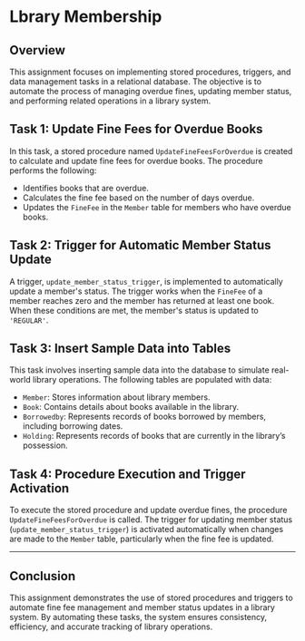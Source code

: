 # Lbrary Membership

## Overview

This assignment focuses on implementing stored procedures, triggers, and data management tasks in a relational database. The objective is to automate the process of managing overdue fines, updating member status, and performing related operations in a library system.

## Task 1: Update Fine Fees for Overdue Books

In this task, a stored procedure named `UpdateFineFeesForOverdue` is created to calculate and update fine fees for overdue books. The procedure performs the following:
- Identifies books that are overdue.
- Calculates the fine fee based on the number of days overdue.
- Updates the `FineFee` in the `Member` table for members who have overdue books.

## Task 2: Trigger for Automatic Member Status Update

A trigger, `update_member_status_trigger`, is implemented to automatically update a member's status. The trigger works when the `FineFee` of a member reaches
 zero and the member has returned at least one book. When these conditions are met, the member's status is updated to `'REGULAR'`.

## Task 3: Insert Sample Data into Tables

This task involves inserting sample data into the database to simulate real-world library operations. The following tables are populated with data:
- `Member`: Stores information about library members.
- `Book`: Contains details about books available in the library.
- `Borrowedby`: Represents records of books borrowed by members, including borrowing dates.
- `Holding`: Represents records of books that are currently in the library’s possession.

## Task 4: Procedure Execution and Trigger Activation

To execute the stored procedure and update overdue fines, the procedure `UpdateFineFeesForOverdue` is called. The trigger for updating member status 
(`update_member_status_trigger`) is activated automatically when changes are made to the `Member` table, particularly when the fine fee is updated.

---

## Conclusion

This assignment demonstrates the use of stored procedures and triggers to automate fine fee management and member status updates in a library system. 
By automating these tasks, the system ensures consistency, efficiency, and accurate tracking of library operations.



